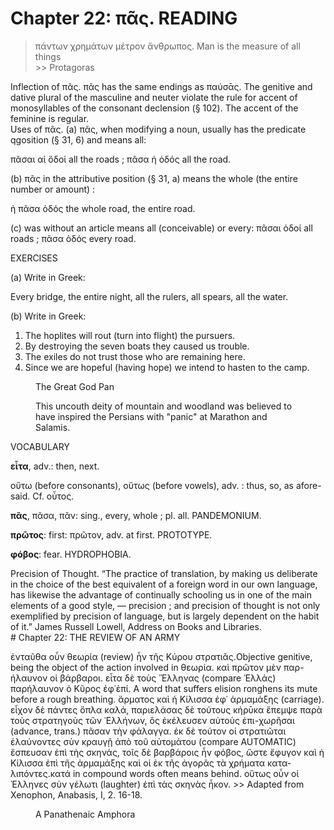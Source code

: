 # Chapter 22: πᾶς. READING
>  πάντων χρημάτων μέτρον ἄνθρωπος.</quote> <quote xml:lang="eng">Man is the measure of all things<br/> >> Protagoras


<div type="textpart" subtype="para" n="121">
Inflection of πᾶς. πᾶς has the same endings as
παύσᾱς. The genitive and dative plural of the masculine
and neuter violate the rule for accent of monosyllables of
the consonant declension (§ 102). The accent of the
feminine is regular.

<div type="textpart" subtype="para" n="122">
Uses of πᾶς.
(a) πᾶς, when modifying a noun,
usually has the predicate qgosition (§ 31, 6) and means
all:

πᾶσαι αἱ ὅδοί all the roads ;
πᾶσα ἡ ὁδός all the road.

(b) πᾶς in the attributive position (§ 31, a) means
the whole (the entire number or amount) :

ἡ πᾶσα ὁδός the whole road, the entire road.

(c) was without an article means all (conceivable) or
every:
πᾶσαι ὁδοί all roads ;
πᾶσα ὁδός every road.



<pb n="69"/>


<div type="textpart" subtype="para" n="123">
EXERCISES

(a) Write in Greek:

Every bridge,
the entire night,
all the rulers,
all spears,
all the water.

(b) Write in Greek:

1. The hoplites will rout (turn into flight) the pursuers.
2. By destroying the seven boats they caused us trouble.
3. The exiles do not trust those who are remaining here.
4. Since we are hopeful (having hope) we intend to hasten to the camp.
<figure><head>The Great God Pan</head>

This uncouth deity of mountain and woodland was believed to have inspired the Persians with "panic" at Marathon and Salamis.</figure>
<div type="textpart" subtype="para" n="124">
VOCABULARY



**εἶτα**, adv.: then, next.

<rs type="lemma" n="οὕτως">οὕτω</rs> (before consonants), οὕτως (before vowels), adv. : thus, so, as afore- said. Cf. οὗτος.



**πᾶς**, πᾶσα, πᾶν: sing., every, whole ; pl. all. PANDEMONIUM.




**πρῶτος**: first: πρῶτον, adv. at first. PROTOTYPE.





**φόβος**: fear. HYDROPHOBIA.




<div type="textpart" subtype="para" n="125">
Precision of Thought. “The practice of translation, by making us deliberate in the choice of the best
equivalent of a foreign word in our own language, has
likewise the advantage of continually schooling us in one
of the main elements of a good style, — precision ; and
precision of thought is not only exemplified by precision
of language, but is largely dependent on the habit of it.”
James Russell Lowell, Address on Books and Libraries.

<pb n="70"/>

<div type="textpart" subtype="para" n="126">
# Chapter 22: THE REVIEW OF AN ARMY

<quote xml:lang="grc">ἐνταῦθα οὖν θεωρία (review) ἦν τῆς Κύρου στρατιᾶς.<note>Objective genitive, being the object of the action involved in θεωρία.</note>
καὶ πρῶτον μὲν παρ-ήλαυνον οἱ βάρβαροι. εἶτα δὲ τοὺς
Ἕλληνας (compare Ἑλλάς) παρήλαυνον ὁ Κῦρος ἐφ᾽<note>ἐπί. A word that suffers elision ronghens its mute before a rough breathing.</note>
ἅρματος καὶ ἡ Κίλισσα ἐφ᾽ ἁρμαμάξης (carriage). εἶχον
δὲ πάντες ὅπλα καλά, παριελάσας δὲ τούτους κήρῡκα
ἔπεμψε παρὰ τοὺς στρατηγοὺς τῶν ᾿Ελλήνων, ὃς ἐκέλευσεν
αὐτοὺς ἐπι-χωρῆσαι (advance, trans.) πᾶσαν τὴν φάλαγγα.
ἐκ δὲ τούτον οἱ στρατιῶται ἐλαύνοντες σὺν κραυγῇ ἀπὸ τοῦ
αὐτομάτου (compare AUTOMATIC) ἔσπευσαν ἐπὶ τὴς σκηνάς,
τοῖς δὲ βαρβάροις ἦν φόβος, ὥστε ἔφυγον καὶ ἡ Κίλισσα ἐπὶ
τῆς ἁρμαμάξης καὶ οἱ ἐκ τῆς ἀγορᾶς τὰ χρήματα κατα-λιπόντες.<note>κατά in compound words often means behind.</note> οὕτως οὖν οἱ Ἑλληνες σὺν γέλωτι (laughter) ἐπὶ τὰς σκηνὰς ἧκον.</quote>  >> Adapted from Xenophon, Anabasis, I, 2. 16-18.










<figure><head>A Panathenaic Amphora</head></figure>


<pb n="71"/>





